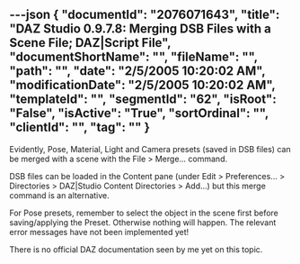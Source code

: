 ---json
{
  "documentId": "2076071643",
  "title": "DAZ Studio 0.9.7.8: Merging DSB Files with a Scene File; DAZ|Script File",
  "documentShortName": "",
  "fileName": "",
  "path": "",
  "date": "2/5/2005 10:20:02 AM",
  "modificationDate": "2/5/2005 10:20:02 AM",
  "templateId": "",
  "segmentId": "62",
  "isRoot": "False",
  "isActive": "True",
  "sortOrdinal": "",
  "clientId": "",
  "tag": ""
}
---

Evidently, Pose, Material, Light and Camera presets (saved in DSB files) can be merged with a scene with the File &gt; Merge... command.

DSB files can be loaded in the Content pane (under Edit &gt; Preferences... &gt; Directories &gt; DAZ|Studio Content Directories &gt; Add...) but this merge command is an alternative.

For Pose presets, remember to select the object in the scene first before saving/applying the Preset. Otherwise nothing will happen. The relevant error messages have not been implemented yet!

There is no official DAZ documentation seen by me yet on this topic.
